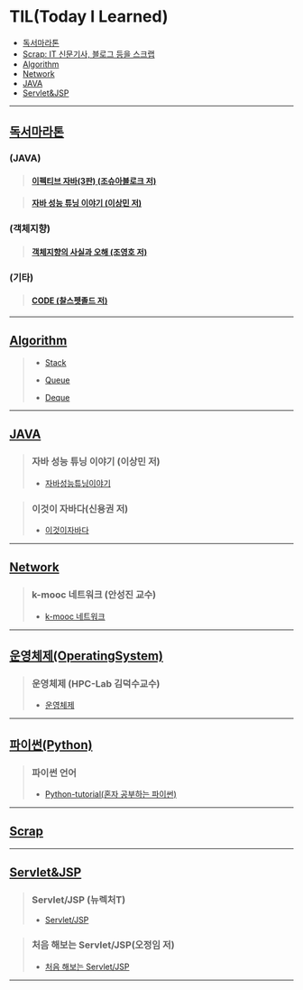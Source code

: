 # TIL(Today I Learned)

- [독서마라톤](#독서마라톤)
- [Scrap: IT 신문기사, 블로그 등을 스크랩](#Scrap)
- [Algorithm](#Algorithm)
- [Network](#Network)
- [JAVA](#JAVA)
- [Servlet&JSP](#Servlet&JSP)

---

## [독서마라톤](https://github.com/DevLimK1/TIL/tree/master/%EB%8F%85%EC%84%9C%EB%A7%88%EB%9D%BC%ED%86%A4)

### (JAVA)

> #### [이펙티브 자바(3판) (조슈아블로크 저)](https://github.com/DevLimK1/TIL/blob/master/%EB%8F%85%EC%84%9C%EB%A7%88%EB%9D%BC%ED%86%A4/%EC%9D%B4%ED%8E%99%ED%8B%B0%EB%B8%8C%EC%9E%90%EB%B0%943-E.md)

> #### [자바 성능 튜닝 이야기 (이상민 저)](https://github.com/DevLimK1/TIL/tree/master/%EB%8F%85%EC%84%9C%EB%A7%88%EB%9D%BC%ED%86%A4)

### (객체지향)

> #### [객체지향의 사실과 오해 (조영호 저)](https://github.com/DevLimK1/TIL/blob/master/%EB%8F%85%EC%84%9C%EB%A7%88%EB%9D%BC%ED%86%A4/%EA%B0%9D%EC%B2%B4%EC%A7%80%ED%96%A5%EC%9D%98_%EC%82%AC%EC%8B%A4%EA%B3%BC%EC%98%A4%ED%95%B4.md)

### (기타)

> #### [CODE (찰스펫졸드 저)](https://github.com/DevLimK1/TIL/blob/master/%EB%8F%85%EC%84%9C%EB%A7%88%EB%9D%BC%ED%86%A4/CODE.md)

---

## [Algorithm](https://github.com/DevLimK1/TIL/tree/master/Algorithm)

> - [Stack](https://github.com/DevLimK1/TIL/tree/master/Algorithm/Stack)
>
> - [Queue](https://github.com/DevLimK1/TIL/tree/master/Algorithm/Queue)
>
> - [Deque](https://github.com/DevLimK1/TIL/tree/master/Algorithm/Deque)

---

## [JAVA](https://github.com/DevLimK1/TIL/tree/master/JAVA)

> ### 자바 성능 튜닝 이야기 (이상민 저)
>
> - [자바성능튜닝이야기](https://github.com/DevLimK1/TIL/tree/master/JAVA/%EC%9E%90%EB%B0%94%EC%84%B1%EB%8A%A5%ED%8A%9C%EB%8B%9D%EC%9D%B4%EC%95%BC%EA%B8%B0)

> ### 이것이 자바다(신용권 저)
>
> - [이것이자바다](https://github.com/DevLimK1/TIL/tree/master/JAVA/%EC%9D%B4%EA%B2%83%EC%9D%B4%20%EC%9E%90%EB%B0%94%EB%8B%A4)

---

## [Network](https://github.com/DevLimK1/TIL/tree/master/Network)

> ### k-mooc 네트워크 (안성진 교수)
>
> - [k-mooc 네트워크](https://github.com/DevLimK1/TIL/tree/master/Network/Network_kmooc)

---

## [운영체제(OperatingSystem)](https://github.com/DevLimK1/TIL/tree/master/OperatingSystem)

> ### 운영체제 (HPC-Lab 김덕수교수)
>
> - [운영체제](https://github.com/DevLimK1/TIL/tree/master/OperatingSystem/HPC-Lab)

---

## [파이썬(Python)](https://github.com/DevLimK1/TIL/tree/master/Python)

> ### 파이썬 언어
>
> - [Python-tutorial(혼자 공부하는 파이썬)](https://github.com/DevLimK1/TIL/blob/master/Python/python-tutorial.md)

---

## [Scrap](https://github.com/DevLimK1/TIL/tree/master/Scrap)

---

## [Servlet&JSP](https://github.com/DevLimK1/TIL/tree/master/Servlet-JSP)

> ### Servlet/JSP (뉴렉처T)
>
> - [Servlet/JSP](https://github.com/DevLimK1/TIL/tree/master/Servlet-JSP/Servlet-JSP_newlecT)

> ### 처음 해보는 Servlet/JSP(오정임 저)
>
> - [처음 해보는 Servlet/JSP](https://github.com/DevLimK1/TIL/tree/master/Servlet-JSP/%EC%B2%98%EC%9D%8C%ED%95%B4%EB%B3%B4%EB%8A%94%20Servlet%26JSP)

<!--테이블 만들어주는 사이트:http://www.tablesgenerator.com/markdown_tables -->

---
